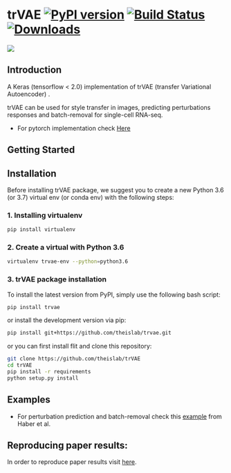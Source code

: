 # trVAE [![PyPI version](https://badge.fury.io/py/trVAE.svg)](https://badge.fury.io/py/trVAE) [![Build Status](https://travis-ci.org/theislab/trVAE.svg?branch=master)](https://travis-ci.org/theislab/trVAE) [![Downloads](https://pepy.tech/badge/trvae)](https://pepy.tech/project/trvae)

<img align="center" src="./sketch/sketch.png?raw=true">

## Introduction
A Keras (tensorflow < 2.0) implementation of trVAE (transfer Variational Autoencoder) .

trVAE can be used for style transfer in images, predicting perturbations responses and batch-removal for single-cell RNA-seq.

* For pytorch implementation check [Here](https://github.com/theislab/trvaep)
## Getting Started

## Installation
Before installing trVAE package, we suggest you to create a new Python 3.6 (or 3.7) 
virtual env (or conda env) with the following steps:  

### 1.  Installing virtualenv
```bash
pip install virtualenv
```

### 2. Create a virtual with Python 3.6
```bash
virtualenv trvae-env --python=python3.6 
```

### 3. trVAE package installation
To install the latest version from PyPI, simply use the following bash script:
```bash
pip install trvae
```
or install the development version via pip: 
```bash
pip install git+https://github.com/theislab/trvae.git
```

or you can first install flit and clone this repository:
```bash
git clone https://github.com/theislab/trVAE
cd trVAE
pip install -r requirements
python setup.py install 
```

## Examples

* For perturbation prediction and batch-removal check this [example](https://nbviewer.jupyter.org/github/theislab/trVAE/blob/master/examples/trVAE_Haber.ipynb) from Haber et al.

## Reproducing paper results:
In order to reproduce paper results visit [here](https://github.com/Naghipourfar/trVAE_reproducibility).



